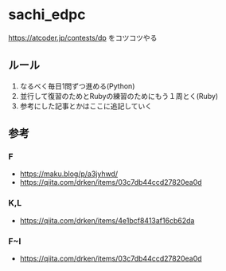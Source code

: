 # sachi_edpc
https://atcoder.jp/contests/dp をコツコツやる

## ルール
1. なるべく毎日1問ずつ進める(Python)
2. 並行して復習のためとRubyの練習のためにもう１周とく(Ruby)
3. 参考にした記事とかはここに追記していく

## 参考
### F
- https://maku.blog/p/a3jyhwd/
- https://qiita.com/drken/items/03c7db44ccd27820ea0d

### K,L
- https://qiita.com/drken/items/4e1bcf8413af16cb62da

### F~I
- https://qiita.com/drken/items/03c7db44ccd27820ea0d